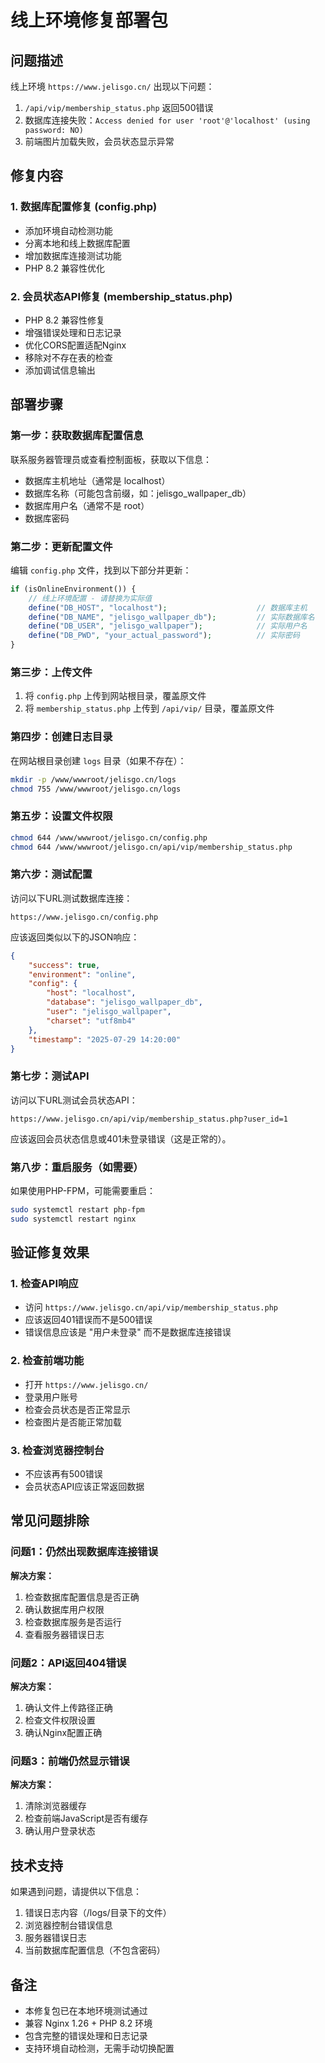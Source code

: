 # 线上环境修复部署包

## 问题描述
线上环境 `https://www.jelisgo.cn/` 出现以下问题：
1. `/api/vip/membership_status.php` 返回500错误
2. 数据库连接失败：`Access denied for user 'root'@'localhost' (using password: NO)`
3. 前端图片加载失败，会员状态显示异常

## 修复内容

### 1. 数据库配置修复 (config.php)
- 添加环境自动检测功能
- 分离本地和线上数据库配置
- 增加数据库连接测试功能
- PHP 8.2 兼容性优化

### 2. 会员状态API修复 (membership_status.php)
- PHP 8.2 兼容性修复
- 增强错误处理和日志记录
- 优化CORS配置适配Nginx
- 移除对不存在表的检查
- 添加调试信息输出

## 部署步骤

### 第一步：获取数据库配置信息
联系服务器管理员或查看控制面板，获取以下信息：
- 数据库主机地址（通常是 localhost）
- 数据库名称（可能包含前缀，如：jelisgo_wallpaper_db）
- 数据库用户名（通常不是 root）
- 数据库密码

### 第二步：更新配置文件
编辑 `config.php` 文件，找到以下部分并更新：

```php
if (isOnlineEnvironment()) {
    // 线上环境配置 - 请替换为实际值
    define("DB_HOST", "localhost");                    // 数据库主机
    define("DB_NAME", "jelisgo_wallpaper_db");         // 实际数据库名
    define("DB_USER", "jelisgo_wallpaper");            // 实际用户名
    define("DB_PWD", "your_actual_password");          // 实际密码
}
```

### 第三步：上传文件
1. 将 `config.php` 上传到网站根目录，覆盖原文件
2. 将 `membership_status.php` 上传到 `/api/vip/` 目录，覆盖原文件

### 第四步：创建日志目录
在网站根目录创建 `logs` 目录（如果不存在）：
```bash
mkdir -p /www/wwwroot/jelisgo.cn/logs
chmod 755 /www/wwwroot/jelisgo.cn/logs
```

### 第五步：设置文件权限
```bash
chmod 644 /www/wwwroot/jelisgo.cn/config.php
chmod 644 /www/wwwroot/jelisgo.cn/api/vip/membership_status.php
```

### 第六步：测试配置
访问以下URL测试数据库连接：
```
https://www.jelisgo.cn/config.php
```

应该返回类似以下的JSON响应：
```json
{
    "success": true,
    "environment": "online",
    "config": {
        "host": "localhost",
        "database": "jelisgo_wallpaper_db",
        "user": "jelisgo_wallpaper",
        "charset": "utf8mb4"
    },
    "timestamp": "2025-07-29 14:20:00"
}
```

### 第七步：测试API
访问以下URL测试会员状态API：
```
https://www.jelisgo.cn/api/vip/membership_status.php?user_id=1
```

应该返回会员状态信息或401未登录错误（这是正常的）。

### 第八步：重启服务（如需要）
如果使用PHP-FPM，可能需要重启：
```bash
sudo systemctl restart php-fpm
sudo systemctl restart nginx
```

## 验证修复效果

### 1. 检查API响应
- 访问 `https://www.jelisgo.cn/api/vip/membership_status.php`
- 应该返回401错误而不是500错误
- 错误信息应该是 "用户未登录" 而不是数据库连接错误

### 2. 检查前端功能
- 打开 `https://www.jelisgo.cn/`
- 登录用户账号
- 检查会员状态是否正常显示
- 检查图片是否能正常加载

### 3. 检查浏览器控制台
- 不应该再有500错误
- 会员状态API应该正常返回数据

## 常见问题排除

### 问题1：仍然出现数据库连接错误
**解决方案：**
1. 检查数据库配置信息是否正确
2. 确认数据库用户权限
3. 检查数据库服务是否运行
4. 查看服务器错误日志

### 问题2：API返回404错误
**解决方案：**
1. 确认文件上传路径正确
2. 检查文件权限设置
3. 确认Nginx配置正确

### 问题3：前端仍然显示错误
**解决方案：**
1. 清除浏览器缓存
2. 检查前端JavaScript是否有缓存
3. 确认用户登录状态

## 技术支持

如果遇到问题，请提供以下信息：
1. 错误日志内容（/logs/目录下的文件）
2. 浏览器控制台错误信息
3. 服务器错误日志
4. 当前数据库配置信息（不包含密码）

## 备注

- 本修复包已在本地环境测试通过
- 兼容 Nginx 1.26 + PHP 8.2 环境
- 包含完整的错误处理和日志记录
- 支持环境自动检测，无需手动切换配置
